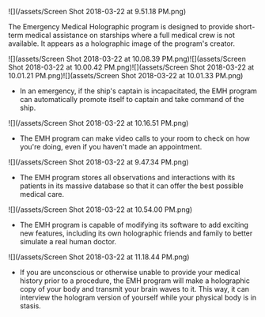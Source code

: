 ![](/assets/Screen Shot 2018-03-22 at 9.51.18 PM.png)

The Emergency Medical Holographic program is designed to provide short-term medical assistance on starships where a full medical crew is not available. It appears as a holographic image of the program's creator.

![](assets/Screen Shot 2018-03-22 at 10.08.39 PM.png)![](assets/Screen Shot 2018-03-22 at 10.00.42 PM.png)![](assets/Screen Shot 2018-03-22 at 10.01.21 PM.png)![](assets/Screen Shot 2018-03-22 at 10.01.33 PM.png)

* In an emergency, if the ship's captain is incapacitated, the EMH program can automatically promote itself to captain and take command of the ship.

![](/assets/Screen Shot 2018-03-22 at 10.16.51 PM.png)

* The EMH program can make video calls to your room to check on how you're doing, even if you haven't made an appointment.

![](/assets/Screen Shot 2018-03-22 at 9.47.34 PM.png)

* The EMH program stores all observations and interactions with its patients in its massive database so that it can offer the best possible medical care.

![](/assets/Screen Shot 2018-03-22 at 10.54.00 PM.png)

* The EMH program is capable of modifying its software to add exciting new features, including its own holographic friends and family to better simulate a real human doctor.

![](/assets/Screen Shot 2018-03-22 at 11.18.44 PM.png)

* If you are unconscious or otherwise unable to provide your medical history prior to a procedure, the EMH program will make a holographic copy of your body and transmit your brain waves to it. This way, it can interview the hologram version of yourself while your physical body is in stasis.



